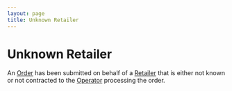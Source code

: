 ```yaml
---
layout: page
title: Unknown Retailer
---
```


# Unknown Retailer

An [Order](../concepts/order) has been submitted on behalf of a [Retailer](../concepts/retailer) that is either not known or not contracted to the [Operator](../concepts/operator) processing the order.
